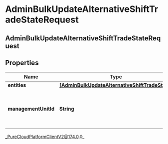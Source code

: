 # AdminBulkUpdateAlternativeShiftTradeStateRequest

## AdminBulkUpdateAlternativeShiftTradeStateRequest

## Properties

|Name | Type | Description | Notes|
|------------ | ------------- | ------------- | -------------|
| **entities** | [**[AdminBulkUpdateAlternativeShiftTradeState]**]([AdminBulkUpdateAlternativeShiftTradeState]) |  | [optional] |
| **managementUnitId** | **String** | The ID of the management unit for this alternative shift bulk trade update | |



_PureCloudPlatformClientV2@174.0.0_
